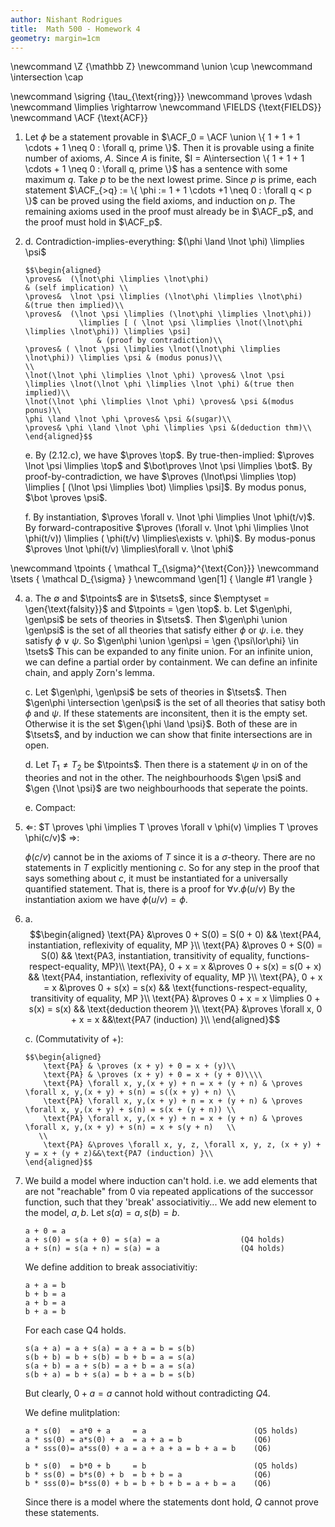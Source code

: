 ```yaml
---
author: Nishant Rodrigues
title:  Math 500 - Homework 4
geometry: margin=1cm
---
```


\newcommand \Z {\mathbb Z}
\newcommand \union \cup
\newcommand \intersection \cap

\newcommand \sigring {\tau_{\text{ring}}}
\newcommand \proves \vdash
\newcommand \limplies \rightarrow
\newcommand \FIELDS {\text{FIELDS}}
\newcommand \ACF {\text{ACF}}

1.  Let $\phi$ be a statement provable in
    $\ACF_0 = \ACF \union \{ 1 + 1 + 1 \cdots + 1 \neq 0 : \forall q, prime \}$.
    Then it is provable using a finite number of axioms, $A$. Since $A$
    is finite,
    $I = A\intersection \{ 1 + 1 + 1 \cdots + 1 \neq 0 : \forall q, prime \}$
    has a sentence with some maximum $q$. Take $p$ to be the next lowest
    prime. Since $p$ is prime, each statement
    $\ACF_{>q} := \{ \phi := 1 + 1 \cdots +1 \neq 0 : \forall q < p \}$
    can be proved using the field axioms, and induction on $p$. The
    remaining axioms used in the proof must already be in $\ACF_p$, and
    the proof must hold in $\ACF_p$.

2.  d.  Contradiction-implies-everything: $(\phi \land \lnot \phi) \limplies \psi$

        $$\begin{aligned}
        \proves&  (\lnot\phi \limplies \lnot\phi)                                 & (self implication) \\
        \proves&  \lnot \psi \limplies (\lnot\phi \limplies \lnot\phi)            &(true then implied)\\
        \proves&  (\lnot \psi \limplies (\lnot\phi \limplies \lnot\phi))
                    \limplies [ ( \lnot \psi \limplies \lnot(\lnot\phi \limplies \lnot\phi)) \limplies \psi]
                        & (proof by contradiction)\\
        \proves& ( \lnot \psi \limplies \lnot(\lnot\phi \limplies \lnot\phi)) \limplies \psi & (modus ponus)\\
        \\
        \lnot(\lnot \phi \limplies \lnot \phi) \proves& \lnot \psi \limplies \lnot(\lnot \phi \limplies \lnot \phi) &(true then implied)\\
        \lnot(\lnot \phi \limplies \lnot \phi) \proves& \psi &(modus ponus)\\
        \phi \land \lnot \phi \proves& \psi &(sugar)\\
        \proves& \phi \land \lnot \phi \limplies \psi &(deduction thm)\\
        \end{aligned}$$
        
    e.  By (2.12.c), we have $\proves \top$.
        By true-then-implied: $\proves \lnot \psi \limplies \top$ and
        $\bot\proves \lnot \psi \limplies \bot$.
        By proof-by-contradiction, we have $\proves (\lnot\psi \limplies \top) \limplies [ (\lnot \psi \limplies \bot) \limplies \psi]$.
        By modus ponus, $\bot \proves \psi$.
        
    f.  By instantiation, $\proves \forall v. \lnot \phi \limplies \lnot \phi(t/v)$.
        By forward-contrapositive $\proves (\forall v. \lnot \phi \limplies \lnot \phi(t/v))
                \limplies ( \phi(t/v) \limplies\exists v. \phi)$.
        By modus-ponus $\proves \lnot \phi(t/v) \limplies\forall v. \lnot \phi$

\newcommand \tpoints { \mathcal T_{\sigma}^{\text{Con}}}
\newcommand \tsets   { \mathcal D_{\sigma}             }
\newcommand \gen[1]  { \langle #1 \rangle }

4.  a.  The $\emptyset$ and $\tpoints$ are in $\tsets$, since $\emptyset = \gen{\text{falsity}}$
        and   $\tpoints = \gen \top$.
    b.  Let $\gen\phi, \gen\psi$ be sets of theories in $\tsets$. Then $\gen\phi \union
        \gen\psi$ is the set of all theories that satisfy either $\phi$ or $\psi$.
        i.e. they satisfy $\phi \lor \psi$. So $\gen\phi \union \gen\psi = \gen {\psi\lor\phi} \in \tsets$
        This can be expanded to any finite union. For an infinite union,
        we can define a partial order by containment. We can define an infinite
        chain, and apply Zorn's lemma.

    c.  Let $\gen\phi, \gen\psi$ be sets of theories in $\tsets$. Then $\gen\phi \intersection
        \gen\psi$ is the set of all theories that satisy both $\phi$ and $\psi$.
        If these statements are inconsitent, then it is the empty set.
        Otherwise it is the set $\gen{\phi \land \psi}$. Both of these
        are in $\tsets$, and by induction we can show that finite intersections
        are in open.
    
    d.  Let $T_1 \ne T_2$ be $\tpoints$. Then there is a statement $\psi$ in
        on of the theories and not in the other. The neighbourhoods
        $\gen \psi$ and $\gen {\lnot \psi}$ are two neighbourhoods that
        seperate the points.

    e.  Compact:


4.  $\Longleftarrow$: $T \proves \phi \implies T \proves \forall v \phi(v) \implies T \proves \phi(c/v)$ 
    $\Longrightarrow$: 
    
    $\phi(c/v)$ cannot be in the axioms of $T$ since it is a $\sigma$-theory.
    There are no statements in $T$ explicitly mentioning $c$. So for any step
    in the proof that says something about $c$, it must be instantiated for a
    universally quantified statement. That is, there is a proof for $\forall v.\phi(u/v)$
    By the instantiation axiom we have $\phi(u/v) = \phi$. 
    
5.  a.  $$\begin{aligned}   
          \text{PA} &\proves 0 + S(0) = S(0 + 0)             && \text{PA4, instantiation, reflexivity of equality, MP }\\
          \text{PA} &\proves 0 + S(0) = S(0)                 && \text{PA3, instantiation, transitivity of equality, functions-respect-equality, MP}\\
          \text{PA}, 0 + x = x &\proves 0 + s(x) = s(0 + x)  && \text{PA4, instantiation, reflexivity of equality, MP }\\
          \text{PA}, 0 + x = x &\proves 0 + s(x) = s(x)      && \text{functions-respect-equality, transitivity of equality, MP }\\
          \text{PA} &\proves 0 + x = x \limplies 0 + s(x) = s(x)       && \text{deduction theorem }\\
          \text{PA} &\proves \forall x, 0 + x = x           &&\text{PA7 (induction) }\\
        \end{aligned}$$
     
    c.  (Commutativity of +):

        $$\begin{aligned}   
            \text{PA} & \proves (x + y) + 0 = x + (y)\\
            \text{PA} & \proves (x + y) + 0 = x + (y + 0)\\\\
            \text{PA} \forall x, y,(x + y) + n = x + (y + n) & \proves \forall x, y,(x + y) + s(n) = s((x + y) + n) \\
            \text{PA} \forall x, y,(x + y) + n = x + (y + n) & \proves \forall x, y,(x + y) + s(n) = s(x + (y + n)) \\
            \text{PA} \forall x, y,(x + y) + n = x + (y + n) & \proves \forall x, y,(x + y) + s(n) = x + s(y + n)   \\
           \\ 
            \text{PA} &\proves \forall x, y, z, \forall x, y, z, (x + y) + y = x + (y + z)&&\text{PA7 (induction) }\\
        \end{aligned}$$

6.  We build a model where induction can't hold. i.e. we add elements that are
    not "reachable" from 0 via repeated applications of the successor function,
    such that they 'break' associativitiy...
    We add new element to the model, $a, b$. Let $s(a) = a, s(b) = b$.
    
        a + 0 = a
        a + s(0) = s(a + 0) = s(a) = a                  (Q4 holds)
        a + s(n) = s(a + n) = s(a) = a                  (Q4 holds)
       
    We define addition to break associativitiy:
    
        a + a = b
        b + b = a
        a + b = a
        b + a = b
    
    For each case Q4 holds.
    
        s(a + a) = a + s(a) = a + a = b = s(b) 
        s(b + b) = b + s(b) = b + b = a = s(a) 
        s(a + b) = a + s(b) = a + b = a = s(a) 
        s(b + a) = b + s(a) = b + a = b = s(b) 
    
    But clearly, $0 + a = a$ cannot hold without contradicting $Q4$.
   

    We define mulitplation: 
    
        a * s(0)  = a*0 + a     = a                        (Q5 holds)                        
        a * ss(0) = a*s(0) + a  = a + a = b                (Q6)
        a * sss(0)= a*ss(0) + a = a + a + a = b + a = b    (Q6)
        
        b * s(0)  = b*0 + b     = b                        (Q5 holds)                        
        b * ss(0) = b*s(0) + b  = b + b = a                (Q6)
        b * sss(0)= b*ss(0) + b = b + b + b = a + b = a    (Q6)
    
    Since there is a model where the statements dont hold, $Q$ cannot prove these statements.
